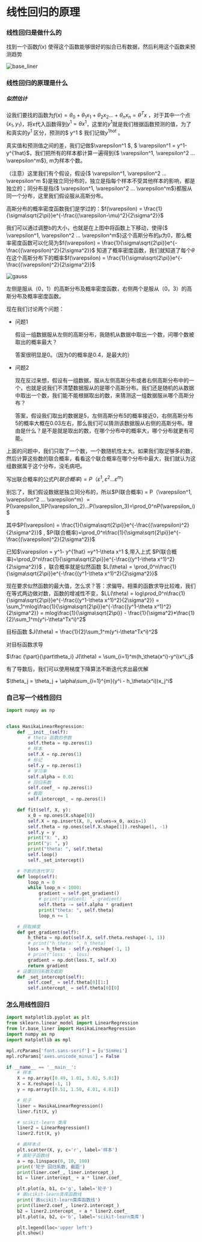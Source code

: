 # 线性回归的原理

### 线性回归是做什么的

找到一个函数$f(x)$ 使得这个函数能够很好的拟合已有数据，然后利用这个函数来预测趋势

![base_liner](https://github.com/lbrb/hasika_ml/blob/master/pic/myplot.png?raw=true)

### 线性回归的原理是什么

##### 似然估计

设我们要找的函数为$f(x) = \theta_0 + \theta_1x_1 + \theta_2x_2...+\theta_nx_n=\theta^Tx$ ，对于其中一个点$(x_1, y_1)$，将x代入函数得到$y^1=\theta x^1$，这里的$y^1$就是我们根据函数预测的值，为了和真实的$y^1$ 区分，预测的$ y^1 $ 我们记做$y^{1hat}$ 。

真实值和预测值之间的差，我们记做$\varepsilon^1 $, $ \varepsilon^1 = y^1-y^{1hat}$，我们把所有的样本都计算一遍得到{$ \varepsilon^1, \varepsilon^2 ... \varepsilon^m$}, m为样本个数。

（注意）这里我们有个假设，假设{$  \varepsilon^1, \varepsilon^2 ... \varepsilon^m $}是独立同分布的，独立是指每个样本不受其他样本的影响，都是独立的；同分布是指{$  \varepsilon^1, \varepsilon^2 ... \varepsilon^m$}都服从同一个分布，这里我们假设服从高斯分布。

高斯分布的概率密度函数我们是学过的：$f(\varepsilon) = \frac{1}{\sigma\sqrt{2\pi}}e^{-\frac{(\varepsilon-\mu)^2}{2\sigma^2}}$

我们可以通过调整b的大小，也就是在上图中将函数上下移动，使得{$  \varepsilon^1, \varepsilon^2 ... \varepsilon^m$}这个高斯分布的$\mu$为0，那么概率密度函数可以化简为$f(\varepsilon) = \frac{1}{\sigma\sqrt{2\pi}}e^{-\frac{(\varepsilon)^2}{2\sigma^2}}$  知道了概率密度函数，我们就知道了每个$\theta$在这个高斯分布下的概率$f(\varepsilon) = \frac{1}{\sigma\sqrt{2\pi}}e^{-\frac{(\varepsilon)^2}{2\sigma^2}}$  

![gauss](https://github.com/lbrb/hasika_ml/blob/master/pic/guass1.png?raw=true)

左侧是服从（0，1）的高斯分布及概率密度函数，右侧两个是服从（0，3）的高斯分布及概率密度函数。

现在我们讨论两个问题：

- 问题1

  假设一组数据服从左侧的高斯分布，我随机从数据中取出一个数，问哪个数被取出的概率最大？

  答案很明显是0。（因为0的概率是0.4，是最大的）

- 问题2

  现在反过来想，假设有一组数据，服从左侧高斯分布或者右侧高斯分布中的一个，也就是说我们不清楚数据服从的是哪个高斯分布。我们还是随机的从数据中取出一个数，我们能不能根据取出的数，来猜测这一组数据服从哪个高斯分布？

  答案，假设我们取出的数据是5，左侧高斯分布5的概率接近0，右侧高斯分布5的概率大概在0.03左右，那么我们可以猜测该数据服从右侧的高斯分布。理由是什么？是不是就是取出的数，在哪个分布中的概率大，哪个分布就更有可能。

上面的问题中，我们只取了一个数，一个数随机性太大。如果我们取足够多的数，然后计算这些数的联合概率，看看这个联合概率在哪个分布中最大，我们就认为这组数据属于这个分布，没毛病吧。

写出联合概率的公式$P(联合概率) = P（\varepsilon^1, \varepsilon^2 ... \varepsilon^m）$ 

别忘了，我们假设数据是独立同分布的，所以$P(联合概率) = P（\varepsilon^1, \varepsilon^2 ... \varepsilon^m）= P(\varepsilon_1)P(\varepsilon_2)...P(\varepsilon_3)=\prod_0^nP(\varepsilon_i)$  

其中$P(\varepsilon) = \frac{1}{\sigma\sqrt{2\pi}}e^{-\frac{(\varepsilon)^2}{2\sigma^2}}$  , $P(联合概率)=\prod_0^n\frac{1}{\sigma\sqrt{2\pi}}e^{-\frac{(\varepsilon)^2}{2\sigma^2}}$ 

已知$\varepsilon = y^1- y^{1hat} =y^1-\theta x^1 $,带入上式 $P(联合概率)=\prod_0^n\frac{1}{\sigma\sqrt{2\pi}}e^{-\frac{(y^1-\theta x^1)^2}{2\sigma^2}}$ ，联合概率就是似然函数 $L(\theta) = \prod_0^n\frac{1}{\sigma\sqrt{2\pi}}e^{-\frac{(y^1-\theta x^1)^2}{2\sigma^2}}$

现在要求似然函数的最大值，怎么求？答：求偏导。相乘的函数求导比较难，我们在等式两边做对数，函数的增减性不变，$LL(\theta) = log\prod_0^n\frac{1}{\sigma\sqrt{2\pi}}e^{-\frac{(y^1-\theta x^1)^2}{2\sigma^2}} = \sum_1^mlog\frac{1}{\sigma\sqrt{2\pi}}e^{-\frac{(y^1-\theta x^1)^2}{2\sigma^2}} = mlog\frac{1}{\sigma\sqrt{2\pi}} - \frac{1}{\sigma^2}*\frac{1}{2}\sum_1^m(y^i-\theta^Tx^i)^2$

目标函数 $J(\theta) = \frac{1}{2}\sum_1^m(y^i-\theta^Tx^i)^2$ 

对目标函数求导 

$\frac {\part}{\part\theta_i} J(\theta) = \sum_{i=1}^m(h_\theta(x^i)-y^i)x^i_j$

有了导数后，我们可以使用梯度下降算法不断迭代求出最优解

$\theta_j = \theta_j + \alpha\sum_{i=1}^{m}(y^i - h_\theta(x^i))x_j^i$

### 自己写一个线性回归

```python
import numpy as np


class HasikaLinearRegression:
    def __init__(self):
        # theta 函数的参数
        self.theta = np.zeros(1)
        # 样本
        self.X = np.zeros(1)
        # 标记
        self.y = np.zeros(1)
        # 学习率
        self.alpha = 0.01
        # 回归系数
        self.coef_ = np.zeros(1)
        # 截距
        self.intercept_ = np.zeros(1)

    def fit(self, X, y):
        x_0 = np.ones(X.shape[0])
        self.X = np.insert(X, 0, values=x_0, axis=1)
        self.theta = np.ones(self.X.shape[1]).reshape(1, -1)
        self.y = y
        print("X: ", X)
        print("y: ", y)
        print("theta: ", self.theta)
        self.loop()
        self._set_intercept()

    # 不断的迭代学习
    def loop(self):
        loop_n = 0
        while loop_n < 1000:
            gradient = self.get_gradient()
            # print("gradient: ", gradient)
            self.theta -= self.alpha * gradient
            print("theta: ", self.theta)
            loop_n += 1

    # 获取梯度
    def get_gradient(self):
        h_theta = np.dot(self.X, self.theta.reshape(-1, 1))
        # print("h_theta: ", h_theta)
        loss = h_theta - self.y.reshape(-1, 1)
        # print("loss: ", loss)
        gradient = np.dot(loss.T, self.X)
        return gradient
	# 设置回归系数及截距
    def _set_intercept(self):
        self.coef_ = self.theta[0][1:]
        self.intercept_ = self.theta[0][0]

```



### 怎么用线性回归

```python
import matplotlib.pyplot as plt
from sklearn.linear_model import LinearRegression
from lr.base_liner import HasikaLinearRegression
import numpy as np
import matplotlib as mpl

mpl.rcParams['font.sans-serif'] = [u'SimHei']
mpl.rcParams['axes.unicode_minus'] = False

if __name__ == '__main__':
    # 样本
    X = np.array([0.49, 1.01, 3.02, 5.01])
    X = X.reshape(-1, 1)
    y = np.array([0.51, 1.50, 4.01, 4.81])

    # 轮子
    liner = HasikaLinearRegression()
    liner.fit(X, y)

    # scikit-learn 类库
    liner2 = LinearRegression()
    liner2.fit(X, y)

    # 画样本点
    plt.scatter(X, y, c='r', label='样本')
    # 画轮子函数线
    a = np.linspace(0, 10, 100)
    print('轮子 回归系数, 截距')
    print(liner.coef_, liner.intercept_)
    b1 = liner.intercept_ + a * liner.coef_

    plt.plot(a, b1, c='g', label='轮子')
    # 画scikit-learn类库函数线
    print('画scikit-learn类库函数线')
    print(liner2.coef_, liner2.intercept_)
    b2 = liner2.intercept_ + a * liner2.coef_
    plt.plot(a, b2, c='b', label='scikit-learn类库')

    plt.legend(loc='upper left')
    plt.show()

```

